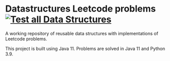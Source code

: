 # Datastructures Leetcode problems [![Test all Data Structures](https://github.com/AnshumanTripathi/leetcode/workflows/Test%20all%20Data%20Structures/badge.svg)](https://github.com/AnshumanTripathi/leetcode/actions)

A working repository of reusable data structures with implementations of Leetcode problems.

This project is built using Java 11.
Problems are solved in Java 11 and Python 3.9.